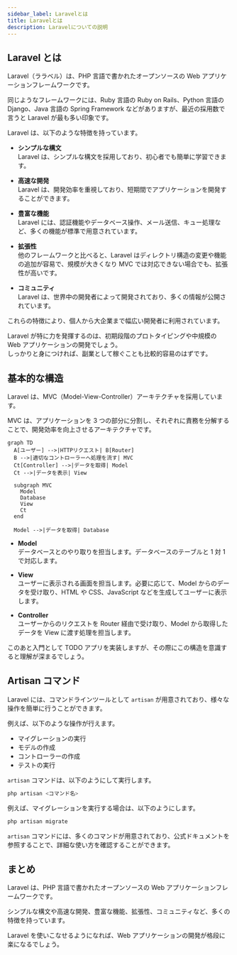 ```yaml
---
sidebar_label: Laravelとは
title: Laravelとは
description: Laravelについての説明
---
```


## Laravel とは

Laravel（ララベル）は、PHP 言語で書かれたオープンソースの Web アプリケーションフレームワークです。

同じようなフレームワークには、Ruby 言語の Ruby on Rails、Python 言語の Django、Java 言語の Spring Framework などがありますが、最近の採用数で言うと Laravel が最も多い印象です。

Laravel は、以下のような特徴を持っています。

- **シンプルな構文**  
  Laravel は、シンプルな構文を採用しており、初心者でも簡単に学習できます。

- **高速な開発**  
  Laravel は、開発効率を重視しており、短期間でアプリケーションを開発することができます。

- **豊富な機能**  
  Laravel には、認証機能やデータベース操作、メール送信、キュー処理など、多くの機能が標準で用意されています。

- **拡張性**  
  他のフレームワークと比べると、Laravel はディレクトリ構造の変更や機能の追加が容易で、規模が大きくなり MVC では対応できない場合でも、拡張性が高いです。

- **コミュニティ**  
  Laravel は、世界中の開発者によって開発されており、多くの情報が公開されています。

これらの特徴により、個人から大企業まで幅広い開発者に利用されています。

Laravel が特に力を発揮するのは、初期段階のプロトタイピングや中規模の Web アプリケーションの開発でしょう。  
しっかりと身につければ、副業として稼ぐことも比較的容易のはずです。

## 基本的な構造

Laravel は、MVC（Model-View-Controller）アーキテクチャを採用しています。

MVC は、アプリケーションを 3 つの部分に分割し、それぞれに責務を分解することで、開発効率を向上させるアーキテクチャです。

```mermaid
graph TD
  A[ユーザー] -->|HTTPリクエスト| B[Router]
  B -->|適切なコントローラーへ処理を流す| MVC
  Ct[Controller] -->|データを取得| Model
  Ct -->|データを表示| View

  subgraph MVC
    Model
    Database
    View
    Ct
  end

  Model -->|データを取得| Database
```

- **Model**  
  データベースとのやり取りを担当します。データベースのテーブルと 1 対 1 で対応します。

- **View**  
  ユーザーに表示される画面を担当します。必要に応じて、Model からのデータを受け取り、HTML や CSS、JavaScript などを生成してユーザーに表示します。

- **Controller**  
  ユーザーからのリクエストを Router 経由で受け取り、Model から取得したデータを View に渡す処理を担当します。

このあと入門として TODO アプリを実装しますが、その際にこの構造を意識すると理解が深まるでしょう。

## Artisan コマンド

Laravel には、コマンドラインツールとして `artisan` が用意されており、様々な操作を簡単に行うことができます。

例えば、以下のような操作が行えます。

- マイグレーションの実行
- モデルの作成
- コントローラーの作成
- テストの実行

`artisan` コマンドは、以下のようにして実行します。

```bash title="shell"
php artisan <コマンド名>
```

例えば、マイグレーションを実行する場合は、以下のようにします。

```bash title="shell"
php artisan migrate
```

`artisan` コマンドには、多くのコマンドが用意されており、公式ドキュメントを参照することで、詳細な使い方を確認することができます。

## まとめ

Laravel は、PHP 言語で書かれたオープンソースの Web アプリケーションフレームワークです。

シンプルな構文や高速な開発、豊富な機能、拡張性、コミュニティなど、多くの特徴を持っています。

Laravel を使いこなせるようになれば、Web アプリケーションの開発が格段に楽になるでしょう。
